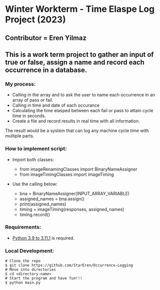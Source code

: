 # Winter Workterm - Time Elaspe Log Project (2023)

## Contributor = Eren Yilmaz

## This is a work term project to gather an input of true or false, assign a name and record each occurrence in a database.

### My process:
+ Calling in the array and to ask the user to name each occurrence in an array of pass or fail.
+ Calling in time and date of each occurance
+ Calculating the time elasped between each fail or pass to attain cycle time in seconds. 
+ Create a file and record results in real time with all information.

The result would be a system that can log any machine cycle time with multiple parts.

### How to implement script:
+ Import both classes:

  + from imageRenamingClasses import BinaryNameAssigner
  + from imageTimingClasses import imageTiming

+ Use the calling below:

  + bna = BinaryNameAssigner(INPUT_ARRAY_VARIABLE)
  + assigned_names = bna.assign()
  + print(assigned_names)
  + timing = imageTiming(responses, assigned_names) 
  + timing.record()
  
### Requirements:
+ [Python 3.9 to 3.11.1](https://www.python.org/downloads/release/python-3111/) is required.

### Local Development:
```
# Clone the repo
$ git clone https://github.com/StarEren/Occurrence-Logging
# Move into directories
$ cd <directory-name>
# Start the program and have fun!!!
$ python main.py
```
